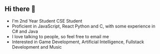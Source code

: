 ## Hi there 👋
- I'm 2nd Year Student CSE Student
- Proficient in JavaScript, React Python and C, with some experience in C# and Java
- I love talking to people, so feel free to email me
- Interested in Game Development, Artificial Intelligence, Fullstack Development and Music
<!--
**SujalGupta52/SujalGupta52** is a ✨ _special_ ✨ repository because its `README.md` (this file) appears on your GitHub profile.

Here are some ideas to get you started:

- 🔭 I’m currently working on ...
- 🌱 I’m currently learning ...
- 👯 I’m looking to collaborate on ...
- 🤔 I’m looking for help with ...
- 💬 Ask me about ...
- 📫 How to reach me: ...
- 😄 Pronouns: ...
- ⚡ Fun fact: ...
-->
